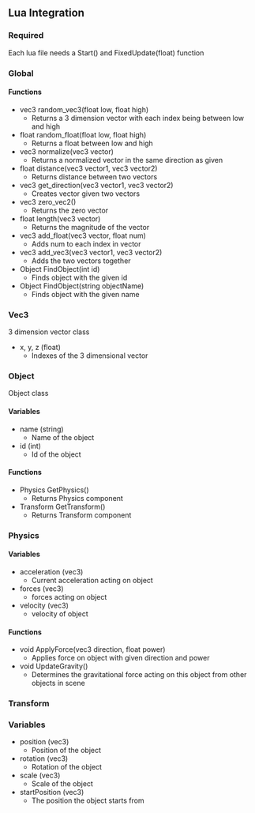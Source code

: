 ## Lua Integration

### Required
Each lua file needs a Start() and FixedUpdate(float) function

### Global
#### Functions
* vec3 random_vec3(float low, float high)
    * Returns a 3 dimension vector with each index being between low and high
* float random_float(float low, float high)
    * Returns a float between low and high
* vec3 normalize(vec3 vector)
    * Returns a normalized vector in the same direction as given
* float distance(vec3 vector1, vec3 vector2)
    * Returns distance between two vectors
* vec3 get_direction(vec3 vector1, vec3 vector2)
    * Creates vector given two vectors
* vec3 zero_vec2()
    * Returns the zero vector
* float length(vec3 vector)
    * Returns the magnitude of the vector
* vec3 add_float(vec3 vector, float num)
    * Adds num to each index in vector
* vec3 add_vec3(vec3 vector1, vec3 vector2)
    * Adds the two vectors together
* Object FindObject(int id)
    * Finds object with the given id
* Object FindObject(string objectName)
    * Finds object with the given name
### Vec3
3 dimension vector class
* x, y, z (float)
    * Indexes of the 3 dimensional vector

### Object
Object class
#### Variables
* name (string)
    * Name of the object
* id (int)
    * Id of the object
#### Functions
* Physics GetPhysics()
    * Returns Physics component
* Transform GetTransform()
    * Returns Transform component

### Physics
#### Variables
* acceleration (vec3)
    * Current acceleration acting on object
* forces (vec3)
    * forces acting on object
* velocity (vec3)
    * velocity of object
#### Functions
* void ApplyForce(vec3 direction, float power)
    * Applies force on object with given direction and power
* void UpdateGravity()
    * Determines the gravitational force acting on this object from other objects in scene

### Transform
### Variables
* position (vec3)
    * Position of the object
* rotation (vec3)
    * Rotation of the object
* scale (vec3)
    * Scale of the object
* startPosition (vec3)
    * The position the object starts from